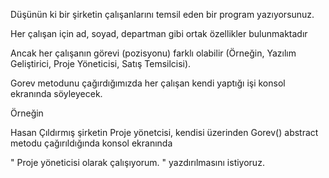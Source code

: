Düşünün ki bir şirketin çalışanlarını temsil eden bir program yazıyorsunuz.

Her çalışan için ad, soyad, departman gibi ortak özellikler bulunmaktadır

Ancak her çalışanın görevi (pozisyonu) farklı olabilir (Örneğin, Yazılım Geliştirici, Proje Yöneticisi, Satış Temsilcisi).

Gorev metodunu çağırdığımızda her çalışan kendi yaptığı işi konsol ekranında söyleyecek.

Örneğin

Hasan Çıldırmış şirketin Proje yönetcisi, kendisi üzerinden Gorev() abstract metodu çağırıldığında konsol ekranında

" Proje yöneticisi olarak çalışıyorum. " yazdırılmasını istiyoruz.
